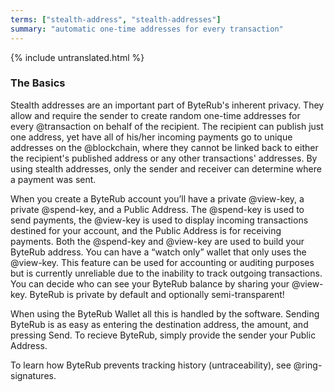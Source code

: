 ```yaml
---
terms: ["stealth-address", "stealth-addresses"]
summary: "automatic one-time addresses for every transaction"
---
```


{% include untranslated.html %}
### The Basics

Stealth addresses are an important part of ByteRub's inherent privacy. They allow and require the sender to create random one-time addresses for every @transaction on behalf of the recipient. The recipient can publish just one address, yet have all of his/her incoming payments go to unique addresses on the @blockchain, where they cannot be linked back to either the recipient's published address or any other transactions' addresses. By using stealth addresses, only the sender and receiver can determine where a payment was sent.

When you create a ByteRub account you’ll have a private @view-key, a private @spend-key, and a Public Address. The @spend-key is used to send payments, the @view-key is used to display incoming transactions destined for your account, and the Public Address is for receiving payments. Both the @spend-key and @view-key are used to build your ByteRub address. You can have a “watch only” wallet that only uses the @view-key. This feature can be used for accounting or auditing purposes but is currently unreliable due to the inability to track outgoing transactions. You can decide who can see your ByteRub balance by sharing your @view-key. ByteRub is private by default and optionally semi-transparent!

When using the ByteRub Wallet all this is handled by the software.  Sending ByteRub is as easy as entering the destination address, the amount, and pressing Send.  To recieve ByteRub, simply provide the sender your Public Address.

To learn how ByteRub prevents tracking history (untraceability), see @ring-signatures.
